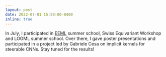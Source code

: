 ```yaml
---
layout: post
date: 2022-07-01 15:59:00-0400
inline: true
---
```


In July, I participated in [EEML](assets/pdf/eeml2022.pdf) summer school, Swiss Equivariant Workshop and LOGML summer school. Over there, I gave poster presentations and participated in a project led by Gabriele Cesa on implicit kernels for steerable CNNs. Stay tuned for the results! 
